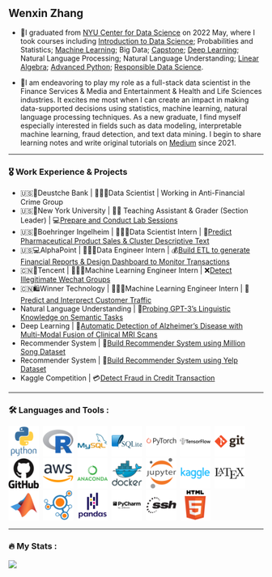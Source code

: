 <h4>   
  
<!-- ### <img src="https://media.giphy.com/media/hvRJCLFzcasrR4ia7z/giphy.gif" width="50"/>  -->
<div id="header" align="center"> 
  
  <div id="header" align="center">
<!--     <img src="https://media.giphy.com/media/QKUTD5lAgpgrSHpbMB/giphy.gif" width="150"/> -->
<!--     <img src="https://media.giphy.com/media/QKUTD5lAgpgrSHpbMB/giphy.gif" width="150"/>
    <img src="https://media.giphy.com/media/QKUTD5lAgpgrSHpbMB/giphy.gif" width="150"/>
    <img src="https://media.giphy.com/media/QKUTD5lAgpgrSHpbMB/giphy.gif" width="150"/>
    <img src="https://media.giphy.com/media/QKUTD5lAgpgrSHpbMB/giphy.gif" width="150"/> -->
</h4>
  
</div>
<div id="profile-views" align="center">
  <img src="https://komarev.com/ghpvc/?username=wendyZhang98&style=flat-square&color=blue" alt=""/>
</div>
  
Wenxin Zhang
   ---
  
 - 🗽I graduated from [NYU Center for Data Science](https://cds.nyu.edu/) on 2022 May, where I took courses including [Introduction to Data Science](https://github.com/briandalessandro/DataScienceCourse/tree/master/ipython); Probabilities and Statistics; [Machine Learning](https://nyu-ds1003.github.io/spring2021/#home); Big Data; [Capstone](https://github.com/wendyZhang98/DS-GA-1006-Capstone); [Deep Learning](https://bubbly-methane-e7a.notion.site/Deep-Learning-Fall-21-6dbea69b29994c4e88cd12a494e6b01f); Natural Language Processing; Natural Language Understanding; [Linear Algebra](https://leomiolane.github.io/linalg-for-ds.html); [Advanced Python](https://github.com/wendyZhang98/DS-GA-3001-Advaced-Python); [Responsible Data Science](https://dataresponsibly.github.io/rds/).
  
- 🎯I am endeavoring to play my role as a full-stack data scientist in the Finance Services & Media and Entertainment & Health and Life Sciences industries. It excites me most when I can create an impact in making data-supported decisions using statistics, machine learning, natural language processing techniques. As a new graduate, I find myself especially interested in fields such as data modeling, interpretable machine learning, fraud detection, and text data mining. I begin to share learning notes and write original tutorials on [Medium](https://medium.com/@WenxinZhang98) since 2021.
  
<!-- [:honey_pot:] I evaluate work-life balance and have always been obsessed with my hobbies. I enjoy various genres of books, movies, and musics; post reviews on [DouBan](https://www.douban.com/people/wenxinz0719/?_i=5755149buzZokh). I love taking pictures and documenting memorible life moments; upload some on [IG](https://www.instagram.com/wenxin.z0719/). I read financial news every morning and sometimes summarize what I have learned from these news for better understanding on [Snowball](https://xueqiu.com/u/8737818733). -->

<!-- - 🤗I believe there is always something we can learn from others, that's why I appreciate connection! You can connect me via [Linkedin](https://www.linkedin.com/in/wenxinzhang980719/). -->

<!-- 
<div id="header" align="center">
  <img src="https://media.giphy.com/media/QKUTD5lAgpgrSHpbMB/giphy.gif" width="500"/> -->
  
<!-- </div>
<div id="badges" align="center">
  <a href="https://www.linkedin.com/in/wenxinzhang980719/">
    <img src="https://img.shields.io/badge/LinkedIn-blue?style=for-the-badge&logo=linkedin&logoColor=white" alt="LinkedIn Badge"/>
  </a>
  <a href="https://blog.csdn.net/qq_41103204">
    <img src="https://img.shields.io/badge/-Tech%20Blog-brightgreen?style=for-the-badge&logo=rss&logoColor=white" alt="instagram Badge"/>
  </a>
  <a href="https://www.instagram.com/alex_yang97/">
    <img src="https://img.shields.io/badge/Instagram-E4405F?style=for-the-badge&logo=instagram&logoColor=white" alt="instagram Badge"/>
  </a> -->

   ---
  
### :medal_military: Work Experience & Projects
- 🇺🇸🏦Deustche Bank | 👩🏻‍💻Data Scientist | Working in Anti-Financial Crime Group
- 🇺🇸🏫New York University | 👩‍🏫 Teaching Assistant & Grader (Section Leader) | 💻[Prepare and Conduct Lab Sessions]()
- 🇺🇸💊Boehringer Ingelheim | 👩🏻‍💻Data Scientist Intern | 🐶[Predict Pharmaceutical Product Sales & Cluster Descriptive Text](https://medium.com/@WenxinZhang98/ds-internship-takeaways-a5a25873cdc5)
- 🇺🇸💻AlphaPoint | 👩🏻‍💻Data Engineer Intern | 💰[Build ETL to generate Financial Reports & Design Dashboard to Monitor Transactions](https://drive.google.com/file/d/1kO5McSQ9fEp9fyC32djIHLi-lMzM8-G5/view?usp=sharing)
- 🇨🇳💬Tencent | 👩🏻‍💻Machine Learning Engineer Intern | ❌[Detect Illegitimate Wechat Groups](https://github.com/wendyZhang98/Detect-Illegitimate-Wechat-Groups)
- 🇨🇳🛍️Winner Technology | 👩🏻‍💻Machine Learning Engineer Intern | 🎄[Predict and Interprect Customer Traffic](https://github.com/wendyZhang98/Consumer-Traffic-Prediction-and-Interpretation)
- Natural Language Understanding | 🤔[Probing GPT-3’s Linguistic Knowledge on Semantic Tasks](https://github.com/wendyZhang98/GPT3-Linguistic-Knowledge-Profiling)
- Deep Learning | 🏥[Automatic Detection of Alzheimer’s Disease with Multi-Modal Fusion of Clinical MRI Scans](https://drive.google.com/file/d/12BjlyC14fZeHesTK5nCIVaQI6SsIv9qp/view)
- Recommender System | 🎵[Build Recommender System using Million Song Dataset](https://drive.google.com/file/d/1inUFglNZnNFasir-VtfsHSvnITyiDnLh/view)
- Recommender System | 🍜[Build Recommender System using Yelp Dataset](https://github.com/Yelp-Recommender-System/FancyYelpers)
- Kaggle Competition | 💳[Detect Fraud in Credit Transaction](https://www.kaggle.com/wenxin719)
  
<!--  ### :four_leaf_clover: Area of Strength
• Lay a solid foundation in mathematics including calculus, probability and statistics, and linear algebra; mastering skills such as regression, classification, clustering, dimension reduction, and hypothesis testing

• Master knowledge in large-scale data management and parallel computing; using frameworks such as SQL, HDFS, and Spark
  
• Program in Python; fluently using scientific computing tools including Scipy, Numpy, Pandas, and Ipython; visualization methods including Matplotlib, Tableau, and Seaborn; machine learning tools including Scikit-Learn, NLTK, Pytorch, Tensorflow, and Keras --> 
  
 ---
  
### :hammer_and_wrench: Languages and Tools :

<div>
<!--   # python -->
  <img src="https://github.com/devicons/devicon/blob/master/icons/python/python-original-wordmark.svg" title="python" alt="python" width="60" height="60"/>&nbsp;
<!--   # r -->
  <img src="https://github.com/devicons/devicon/blob/master/icons/r/r-original.svg" title="r" alt="r" width="60" height="60"/>&nbsp;
<!--   # mysql -->
  <img src="https://github.com/devicons/devicon/blob/master/icons/mysql/mysql-original-wordmark.svg" title="mysql" alt="mysql" width="60" height="60"/>&nbsp;
<!--   # sqlite -->
  <img src="https://github.com/devicons/devicon/blob/master/icons/sqlite/sqlite-original-wordmark.svg" title="sqlite" alt="sqlite" width="60" height="60"/>&nbsp;
<!--   # pytorch -->
  <img src="https://github.com/devicons/devicon/blob/master/icons/pytorch/pytorch-original-wordmark.svg" title="pytorch" alt="pytorch" width="60" height="60"/>&nbsp;
<!--   # tensorflow -->
  <img src="https://github.com/devicons/devicon/blob/master/icons/tensorflow/tensorflow-line-wordmark.svg" title="tensorflow" alt="tensorflow" width="60" height="60"/>&nbsp;
<!--   # git  -->
  <img src="https://github.com/devicons/devicon/blob/master/icons/git/git-original-wordmark.svg" title="git" alt="git" width="60" height="60"/>&nbsp;
<!--   # github -->
  <img src="https://github.com/devicons/devicon/blob/master/icons/github/github-original-wordmark.svg" title="github" alt="github" width="60" height="60"/>&nbsp;
<!--   # aws -->
  <img src="https://github.com/devicons/devicon/blob/master/icons/amazonwebservices/amazonwebservices-original-wordmark.svg" title="aws" alt="aws" width="60" height="60"/>&nbsp;
<!--   # anaconda -->
  <img src="https://github.com/devicons/devicon/blob/master/icons/anaconda/anaconda-original-wordmark.svg" title="anaconda" alt="anaconda" width="60" height="60"/>&nbsp;
<!--   # docker -->
  <img src="https://github.com/devicons/devicon/blob/master/icons/docker/docker-original-wordmark.svg" title="docker" alt="docker" width="60" height="60"/>&nbsp;
<!--   # jupyter -->
  <img src="https://github.com/devicons/devicon/blob/master/icons/jupyter/jupyter-original-wordmark.svg" title="jupyter" alt="jupyter" width="60" height="60"/>&nbsp; 
<!--   # kaggle -->
  <img src="https://github.com/devicons/devicon/blob/master/icons/kaggle/kaggle-original-wordmark.svg" title="kaggle" alt="kaggle" width="60" height="60"/>&nbsp;  
<!--   # latex -->
  <img src="https://github.com/devicons/devicon/blob/master/icons/latex/latex-original.svg" title="latex" alt="latex" width="60" height="60"/>&nbsp;  
<!--   # matlab -->
  <img src="https://github.com/devicons/devicon/blob/master/icons/matlab/matlab-original.svg" title="matlab" alt="matlab" width="60" height="60"/>&nbsp; 
<!--   # networkx -->
  <img src="https://github.com/devicons/devicon/blob/master/icons/networkx/networkx-original.svg" title="networkx" alt="networkx" width="60" height="60"/>&nbsp; 
<!--   # pandas -->
  <img src="https://github.com/devicons/devicon/blob/master/icons/pandas/pandas-original-wordmark.svg" title="pandas" alt="pandas" width="60" height="60"/>&nbsp; 
<!--   # pycharm -->
  <img src="https://github.com/devicons/devicon/blob/master/icons/pycharm/pycharm-original-wordmark.svg" title="pycharm" alt="pycharm" width="60" height="60"/>&nbsp; 
<!--   # ssh -->
  <img src="https://github.com/devicons/devicon/blob/master/icons/ssh/ssh-original-wordmark.svg" title="ssh" alt="ssh" width="60" height="60"/>&nbsp;   <!--   # html5 -->
  <img src="https://github.com/devicons/devicon/blob/master/icons/html5/html5-original-wordmark.svg" title="html" alt="html" width="60" height="60"/>&nbsp;   
</div>

---

### :fire: My Stats :

<div id="github-stat" align="left">
  <a>
    <img height="180" align="center" src="https://github-readme-stats.vercel.app/api?username=wendyZhang98&count_private=true&show_icons=true&theme=radical" />
  </a>
<!--   <a>
    <img height="180"  align="center" src="https://github-readme-stats.vercel.app/api/top-langs/?username=wendyZhang98&layout=compact&theme=radical" />
  </a> -->
  
</div>  
  
<!--  --- -->


